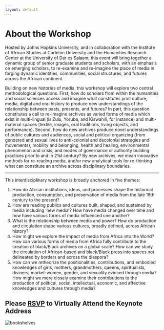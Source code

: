 ```yaml
---
layout: default
---
```


# About the Workshop 
Hosted by Johns Hopkins University, and in collaboration with the Institute of African Studies at Carleton University and the Humanities Research Center at the University of Dar es Salaam, this event will bring together a dynamic group of senior graduate students and scholars, with an emphasis on emerging scholars, to re-examine and re-imagine the place of media in forging dynamic identities, communities, social structures, and futures across the African continent.  

Building on new histories of media, this workshop will explore two central methodological questions. First, how do scholars from within the humanities and social sciences access and imagine what constitutes print culture, media, digital and oral history to produce new understandings of the relationship between pasts, presents, and futures? In part, this question constitutes a call to re-imagine archives as varied forms of media which exist in multi-lingual (isiZulu, Yoruba, and Kiswahili, for instance) and multi-material spaces (textile, images, oral traditions, living objects, and performance). Second, how do new archives produce novel understandings of public cultures and audiences, social and political organizing (from gendered and sexual lives to anti-colonial and decolonial strategies and movements), mobility and belonging, health and healing, environmental phenomenon and crisis, and modes of governance or authority building practices prior to and in 21st century? By new archives, we mean innovative methods for re-reading media, and/or new analytical tools for re-thinking what can constitute an archive across disciplinary boundaries.  

---

This interdisciplinary workshop is broadly anchored in five themes:
1. How do African institutions, ideas, and processes shape the historical production,
consumption, and preservation of media from the late 16th century to the present?
2. How are reading publics and cultures built, shaped, and sustained by media including ‘new
media’? How have media changed over time and how have various forms of media influenced
one another?
3. What is the relationship between media and power? How do production and circulation shape
various cultures, broadly defined, across African history?
4. How might we explore the impact of media from Africa into the World? How can various
forms of media from Africa fully contribute to the creation of black/Black archives on a global
scale? How can we study the circulation of African-based and black/Black press into spaces not
delineated by borders and across the diaspora?
5. How can we retheorize the positionalities, contributions, and embodied knowledges of girls,
mothers, grandmothers, queens, spiritualists, diviners, market-women, gender, and sexuality
evinced through media? How might we more closely examine their contributions to the
production of political, social, intellectual, economic, and affective knowledges and cultures
through media?

## Please [RSVP](https://docs.google.com/forms/d/e/1FAIpQLScelKAZUud_q_hu3fmhaBa_SfbmrJeFB8MeHyPwD88EqZ0tlA/viewform?usp=sf_link) to Virtually Attend the Keynote Address

![bookshelves](../pages/images/canva3.jpeg)